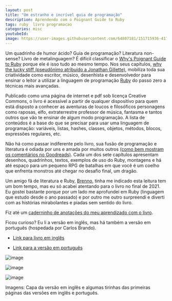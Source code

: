 ```yaml
---
layout: post
title: "Um estranho e incrível guia de programação"
description: Aprendendo com o Poignant Guide to Ruby
tags: ruby  livro programacao
categories: misc
youtubeId:
image: https://user-images.githubusercontent.com/64807181/151715936-4173995d-50db-45e1-a8ee-d591edce5933.png
---
```


Um quadrinho de humor ácido? Guia de programação? Literatura non-sense? Livro de metalinguagem? É difícil classificar o [Why's Poignant Guide to Ruby](http://poignant.guide/book/) porque ele é isso tudo ao mesmo tempo. Nos seus capítulos, [why the lucky stiff (pseudônimo atribuído a Jonathan Gillette)](https://en.wikipedia.org/wiki/Why_the_lucky_stiff), mobiliza toda sua criatividade como escritor, músico, desenhista e desenvolvedor para ensinar o leitor a utilizar a linguagem de programação [Ruby](https://www.ruby-lang.org/pt/) do passo zero a técnicas mais avançadas. 

Publicado como uma página de internet e pdf sob licença Creative Commons, o livro é acessível a partir de qualquer dispositivo para quem está disposto a conhecer as aventuras de loucos e filosóficos personagens como raposas, elfo, extraterrestre professor de música, fantasma e tantos outros que vão te ensinar de algum modo programação. A lista de conteúdos é a base do que se precisar para usar uma linguagem de programação: variáveis, listas, hashes, classes, objetos, métodos, blocos, expressões regulares, etc.

Não há como passar indiferente pelo livro, sua fusão de programação e literatura é odiada por uns e amada por muitos outros [(como bem mostram os comentários no Goodreads)](https://www.goodreads.com/book/show/463882.Why_s_Poignant_Guide_to_Ruby). Cada um dos sete capítulos apresentam desenhos, quadrinhos, textos, exemplos de uso do Ruby, montagens e há até espaço para um pequeno RPG de batalhas em que você é um coelho que enfrenta monstros até chegar no desafio final, um dragão.

Um amigo fã de literatura e Ruby, [Brenno](https://twitter.com/brennovich), tinha me indicado esta leitura tem um bom tempo, mas eu só acabei atentando para o livro no final de 2021. Eu gostei bastante porque por um lado me aprofundei em Ruby (linguagem que estudo desde o ano passado) e por outro me outro surpreendi e diverti com as histórias mirabolantes e piadas sem sentido do livro.

Fiz até um [caderninho de anotações do meu aprendizado com o livro](https://github.com/0jonjo/notebook/blob/main/README.md).

Ficou curioso? Eu li a versão em inglês, mas há também a versão em português (hospedada por Carlos Brando).

- [Link para livro em inglês](http://poignant.guide/book/)

- [Link para a versão em português](http://why.carlosbrando.com/index.html)

![image](https://user-images.githubusercontent.com/64807181/151700590-d8106d96-e183-49ff-bb65-deedaa03030d.png)

![image](https://user-images.githubusercontent.com/64807181/151700674-691fb0f6-deb8-4bfc-9e3b-2b452a2bc14d.png)

![image](https://user-images.githubusercontent.com/64807181/151715936-4173995d-50db-45e1-a8ee-d591edce5933.png)

Imagens: Capa da versão em inglês e algumas tirinhas das primeiras páginas das versões em inglês e português. 
